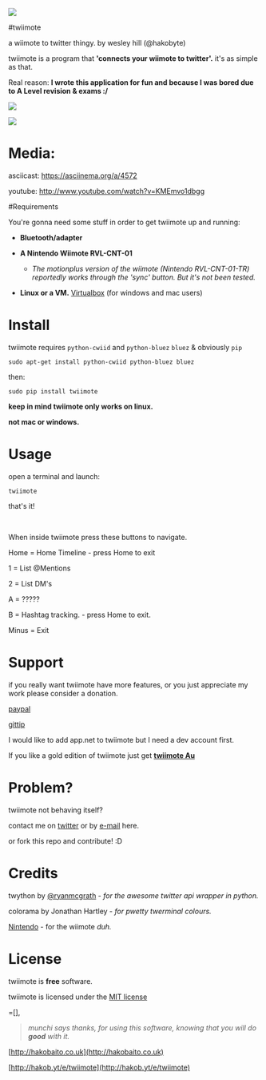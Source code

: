 ![](https://pbs.twimg.com/media/BBCxQoPCAAE7gSW.gif)

#twiimote


a wiimote to twitter thingy.
by wesley hill (@hakobyte)

twiimote is a program that **'connects your wiimote to twitter'.**
it's as simple as that.

Real reason: **I wrote this application for fun and because I was bored due to A Level revision & exams :/**

![](http://www.hakobaito.co.uk/content/twiimote_1376196174_sd.png)

![](http://www.hakobaito.co.uk/content/vHD3l6WvgOHtXUYho0S7t0ixzGMYzU9owcbuTY8EiAtDO1bWFu5GpPpBcLnekwL.gif)

Media:
===============
asciicast:
https://asciinema.org/a/4572

youtube:
http://www.youtube.com/watch?v=KMEmvo1dbgg

#Requirements

You're gonna need some stuff in order to get
twiimote up and running:

+ **Bluetooth/adapter**

+ **A Nintendo Wiimote RVL-CNT-01**

	+ _The motionplus version of the wiimote (Nintendo RVL-CNT-01-TR) reportedly works through the 'sync' button. But it's not been tested._

+ **Linux or a VM.** [Virtualbox]() (for windows and mac users)


Install
===============

twiimote requires ```python-cwiid``` and ```python-bluez``` ```bluez``` & obviously ```pip```

    sudo apt-get install python-cwiid python-bluez bluez

then:

    sudo pip install twiimote

**keep in mind twiimote only works on linux.**

**not mac or windows.**


Usage
===============
open a terminal and launch:

	twiimote 

that's it!

<br />

When inside twiimote press these buttons to navigate.
                                                                          
Home = Home Timeline - press Home to exit  

1 = List @Mentions 
          
2 = List DM's    
                 
A = ?????        

B = Hashtag tracking. - press Home to exit.

Minus = Exit 


Support
===============
if you really want twiimote have more features, or you just appreciate my work please consider a donation.

[paypal](https://www.paypal.com/cgi-bin/webscr?cmd=_s-xclick&hosted_button_id=6MUNXZRW3N24Q)

[gittip](http://www.gittip.com/hako)

I would like to add app.net to twiimote but I need a dev account first.

If you like a gold edition of twiimote just get **<a href="http://gum.co/twiimoteau">twiimote Au</a> <script type="text/javascript" src="https://gumroad.com/js/gumroad.js"></script>**


Problem?
===============
twiimote not behaving itself?

contact me on [twitter](https://twitter.com/hakobyte) or by [e-mail](hakobyte@gmail.com) here.

or fork this repo and contribute! :D


Credits
===============
twython by [@ryanmcgrath](https://twitter.com/ryanmcgrath) - _for the awesome twitter api wrapper in python._

colorama by Jonathan Hartley - _for pwetty twerminal colours._

[Nintendo](https://nintendo.com) - for the wiimote _duh._



License
===============
twiimote is **free** software.

twiimote is licensed under the [MIT license](http://opensource.org/licenses/MIT)

=[],

 > _munchi says thanks, for using this software, knowing that you will do **good** with it._	

[http://hakobaito.co.uk](http://hakobaito.co.uk)


[http://hakob.yt/e/twiimote](http://hakob.yt/e/twiimote)
